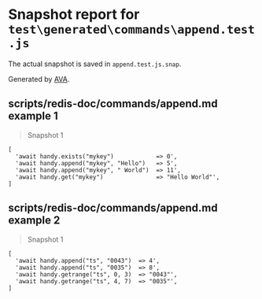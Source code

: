 # Snapshot report for `test\generated\commands\append.test.js`

The actual snapshot is saved in `append.test.js.snap`.

Generated by [AVA](https://ava.li).

## scripts/redis-doc/commands/append.md example 1

> Snapshot 1

    [
      'await handy.exists("mykey")            => 0',
      'await handy.append("mykey", "Hello")   => 5',
      'await handy.append("mykey", " World")  => 11',
      'await handy.get("mykey")               => "Hello World"',
    ]

## scripts/redis-doc/commands/append.md example 2

> Snapshot 1

    [
      'await handy.append("ts", "0043")  => 4',
      'await handy.append("ts", "0035")  => 8',
      'await handy.getrange("ts", 0, 3)  => "0043"',
      'await handy.getrange("ts", 4, 7)  => "0035"',
    ]
